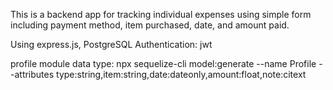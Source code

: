 This is a backend app for tracking individual expenses using simple form including payment method, item purchased, date, and amount paid. 

Using express.js, PostgreSQL
Authentication: jwt

profile module data type:
npx sequelize-cli model:generate --name Profile --attributes type:string,item:string,date:dateonly,amount:float,note:citext


